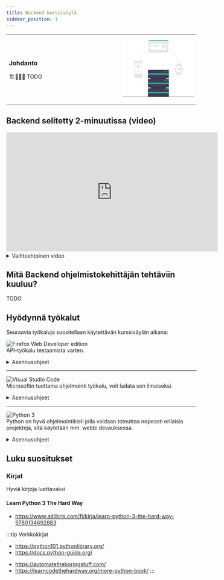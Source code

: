 ```yaml
---
title: Backend kurssiväylä
sidebar_position: 1
---
```


<table>
<tr>
<td width="60%">  

### Johdanto
🏗️👷‍♂️🚧 TODO

  

</td>
<td>

![img](/img/undraw_backend.svg)

</td>
</tr>
</table>

## Backend selitetty 2-minuutissa (video)
<iframe width="560" height="315" src="https://www.youtube-nocookie.com/embed/cbSrsYiRamo" title="YouTube video player" frameborder="0" allow="accelerometer; autoplay; clipboard-write; encrypted-media; gyroscope; picture-in-picture" allowfullscreen></iframe>

<details>
  <summary>Vaihtoehtoinen video</summary>
  

<iframe width="560" height="315" src="https://www.youtube-nocookie.com/embed/WwbBOQaM0Zw" title="YouTube video player" frameborder="0" allow="accelerometer; autoplay; clipboard-write; encrypted-media; gyroscope; picture-in-picture" allowfullscreen></iframe>

</details>  

## Mitä Backend ohjelmistokehittäjän tehtäviin kuuluu? 

TODO

## Hyödynnä työkalut

Seuraavia työkaluja suositellaan käytettävän kurssiväylän aikana:  
  
![Firefox Web Developer edition](https://img.shields.io/badge/Postman-3d3d3d?style=for-the-badge&logo=postman&logoColor=orange)  
API-työkalu testaamista varten.
<details>
  <summary>Asennusohjeet</summary>
  

  #### Visual Studio Coden asennus
  1. A numbered
  2. list
     * With some
     * Sub bullets  
  

</details>  

___
![Visual Studio Code](https://img.shields.io/badge/Visual_Studio_Code-666666?style=for-the-badge&logo=visualstudiocode&logoColor=white)  
Microsoftin tuottama ohjelmointi työkalu, voit ladata sen ilmaiseksi. 
<details>
  <summary>Asennusohjeet</summary>
  

  #### Visual Studio Coden asennus
  1. A numbered
  2. list
     * With some
     * Sub bullets  
  

</details>  

___
![Python 3](https://img.shields.io/badge/Python_3-43853D?style=for-the-badge&logo=python&logoColor=white)  
Python on hyvä ohjelmointikieli jolla voidaan toteuttaa nopeasti erilaisia projekteja, sitä käytetään mm. webbi devauksessa. 
<details>
  <summary>Asennusohjeet</summary>
  

  #### Python 3 asennus
  1. A numbered
  2. list
     * With some
     * Sub bullets  
  

</details>  

  
## Luku suositukset

### Kirjat
Hyviä kirjoja luettavaksi
#### Learn Python 3 The Hard Way
- https://www.adlibris.com/fi/kirja/learn-python-3-the-hard-way-9780134692883

:::tip Verkkokirjat
- https://python101.pythonlibrary.org/
- https://docs.python-guide.org/
<!-- - beastie.cs.ua.edu/cs150/book/index.html -->
- https://automatetheboringstuff.com/
- https://learncodethehardway.org/more-python-book/
:::